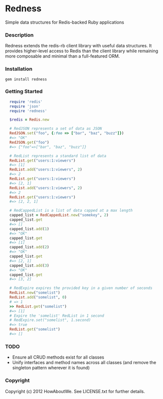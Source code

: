# Redness

Simple data structures for Redis-backed Ruby applications

### Description

Redness extends the redis-rb client library with useful data structures. It provides higher-level access
to Redis than the client library while remaining more composable and minimal than a full-featured ORM.

### Installation
``
  gem install redness
``

### Getting Started
```ruby
  require 'redis'
  require 'json'
  require 'redness'

  $redis = Redis.new

  # RedJSON represents a set of data as JSON
  RedJSON.set("foo", {:foo => ["bar", "baz", "buzz"]})
  #=> "OK"
  RedJSON.get("foo")
  #=> {"foo"=>["bar", "baz", "buzz"]}

  # RedList represents a standard list of data
  RedList.get("users:1:viewers")
  #=> [1]
  RedList.add("users:1:viewers", 2)
  #=> 2
  RedList.get("users:1:viewers")
  #=> [2, 1]
  RedList.add("users:1:viewers", 2)
  #=> 2
  RedList.get("users:1:viewers")
  #=> [2, 2, 1]

  # RedCappedList is a list of data capped at a max length
  capped_list = RedCappedList.new("somekey", 2)
  capped_list.get
  #=> []
  capped_list.add(1)
  #=> "OK"
  capped_list.get
  #=> [1]
  capped_list.add(2)
  #=> "OK"
  capped_list.get
  #=> [2, 1]
  capped_list.add(3)
  #=> "OK"
  capped_list.get
  #=> [3, 2]

  # RedExpire expires the provided key in a given number of seconds
  RedList.new("somelist")
  RedList.add("somelist", 0)
  # => 1
  >> RedList.get("somelist")
  #=> [1]
  # Expire the 'somelist' RedList in 1 second
  # RedExpire.set("somelist", 1.second)
  #=> true
  RedList.get("somelist")
  #=> []
```

### TODO

* Ensure all CRUD methods exist for all classes
* Unify interfaces and method names across all classes (and remove the singleton pattern wherever it is found)

### Copyright

Copyright (c) 2012 HowAboutWe. See LICENSE.txt for further details.
